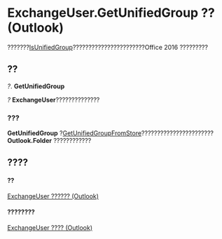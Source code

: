 
# ExchangeUser.GetUnifiedGroup ?? (Outlook)

???????[IsUnifiedGroup](46f9564a-1c0a-fe6c-3f06-989fb5f36adf.md)???????????????????????Office 2016 ?????????


## ??

 _?_. **GetUnifiedGroup**

 _?_ **ExchangeUser**??????????????


### ???

 **GetUnifiedGroup** ?[GetUnifiedGroupFromStore](38a901d3-670f-afd2-a385-3b2bb859cb81.md)??????????????????????? **Outlook.Folder** ????????????


## ????


#### ??


[ExchangeUser ?????? (Outlook)](6ec117d1-7fdb-aa36-b567-1242f8238df0.md)
#### ????????


[ExchangeUser ???? (Outlook)](http://msdn.microsoft.com/library/b9489e9d-0b8e-1c8d-d5df-8def4b1ee5e8%28Office.15%29.aspx)